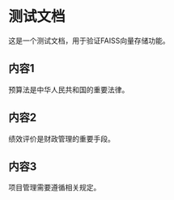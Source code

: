 
# 测试文档

这是一个测试文档，用于验证FAISS向量存储功能。

## 内容1
预算法是中华人民共和国的重要法律。

## 内容2  
绩效评价是财政管理的重要手段。

## 内容3
项目管理需要遵循相关规定。
